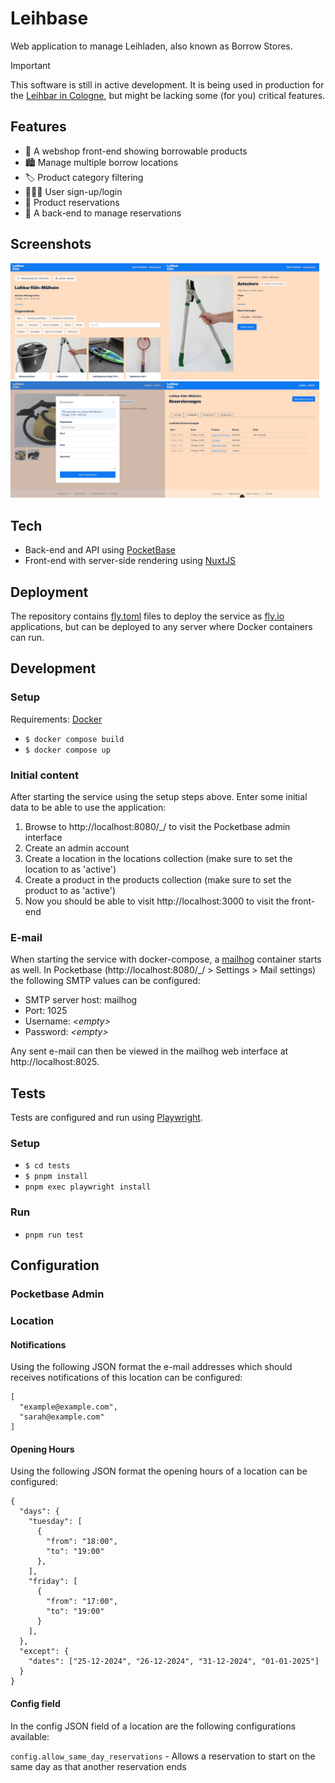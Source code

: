 # Leihbase

Web application to manage Leihladen, also known as Borrow Stores.

> [!IMPORTANT]  
> This software is still in active development. It is being used in production
> for the [Leihbar in Cologne](https://leihbar-koeln.de/), but might be lacking
> some (for you) critical features.

## Features

- 🏪 A webshop front-end showing borrowable products
- 🏙️ Manage multiple borrow locations
- 🏷️ Product category filtering
- 🧑‍🤝‍🧑 User sign-up/login
- 🎫 Product reservations
- 👷 A back-end to manage reservations

## Screenshots

<img src="./screenshots/screenshot-index-page.png" width="49%" /><img src="./screenshots/screenshot-product-page.png" width="49%" /><img src="./screenshots/screenshot-reservation-dialog.png" width="49%" /><img src="./screenshots/screenshot-admin-page.png" width="49%" />

## Tech

- Back-end and API using [PocketBase](https://pocketbase.io/)
- Front-end with server-side rendering using [NuxtJS](https://nuxt.com/)

## Deployment

The repository contains [fly.toml](https://fly.io/docs/reference/configuration/)
files to deploy the service as [fly.io](https://fly.io) applications, but can be
deployed to any server where Docker containers can run.

## Development

### Setup

Requirements: [Docker](https://www.docker.com/)

- `$ docker compose build`
- `$ docker compose up`

### Initial content

After starting the service using the setup steps above. Enter some initial data
to be able to use the application:

1. Browse to http://localhost:8080/\_/ to visit the Pocketbase admin interface
1. Create an admin account
1. Create a location in the locations collection (make sure to set the location
   to as 'active')
1. Create a product in the products collection (make sure to set the product to
   as 'active')
1. Now you should be able to visit http://localhost:3000 to visit the front-end

### E-mail

When starting the service with docker-compose, a
[mailhog](https://hub.docker.com/r/mailhog/mailhog) container starts as well. In
Pocketbase (http://localhost:8080/\_/ > Settings > Mail settings) the following
SMTP values can be configured:

- SMTP server host: mailhog
- Port: 1025
- Username: _\<empty>_
- Password: _\<empty>_

Any sent e-mail can then be viewed in the mailhog web interface at
http://localhost:8025.

## Tests

Tests are configured and run using [Playwright](https://playwright.dev/).

### Setup

- `$ cd tests`
- `$ pnpm install`
- `pnpm exec playwright install`

### Run

- `pnpm run test`

## Configuration

### Pocketbase Admin

### Location

#### Notifications

Using the following JSON format the e-mail addresses which should receives
notifications of this location can be configured:

```
[
  "example@example.com",
  "sarah@example.com"
]
```

#### Opening Hours

Using the following JSON format the opening hours of a location can be
configured:

```
{
  "days": {
    "tuesday": [
      {
        "from": "18:00",
        "to": "19:00"
      },
    ],
    "friday": [
      {
        "from": "17:00",
        "to": "19:00"
      }
    ],
  },
  "except": {
    "dates": ["25-12-2024", "26-12-2024", "31-12-2024", "01-01-2025"]
  }
}
```

#### Config field

In the config JSON field of a location are the following configurations
available:

`config.allow_same_day_reservations` - Allows a reservation to start on the same
day as that another reservation ends
